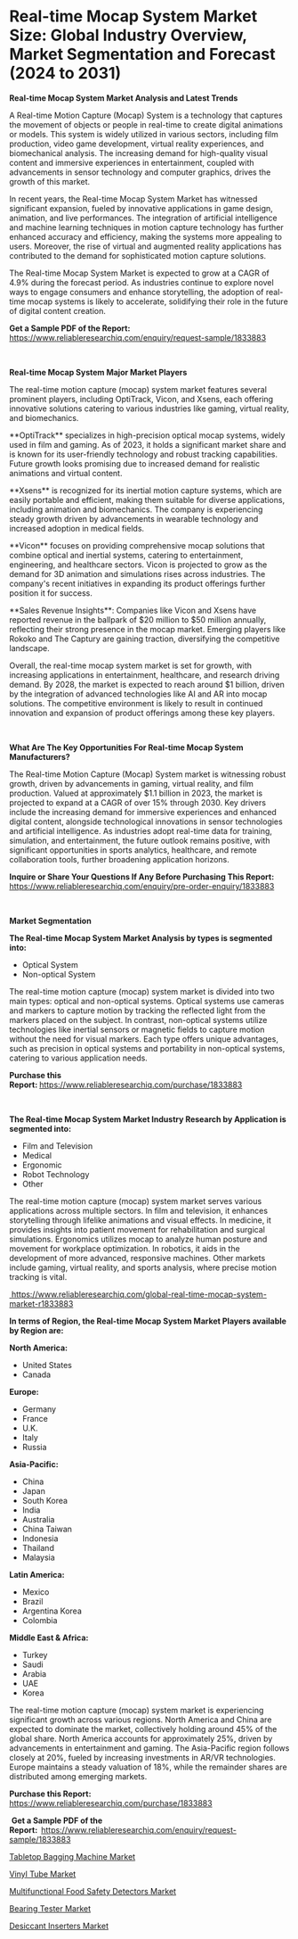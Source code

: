 <p><h1>Real-time Mocap System Market Size: Global Industry Overview, Market Segmentation and Forecast (2024 to 2031)</h1></p><p><strong>Real-time Mocap System Market Analysis and Latest Trends</strong></p>
<p><p>A Real-time Motion Capture (Mocap) System is a technology that captures the movement of objects or people in real-time to create digital animations or models. This system is widely utilized in various sectors, including film production, video game development, virtual reality experiences, and biomechanical analysis. The increasing demand for high-quality visual content and immersive experiences in entertainment, coupled with advancements in sensor technology and computer graphics, drives the growth of this market.</p><p>In recent years, the Real-time Mocap System Market has witnessed significant expansion, fueled by innovative applications in game design, animation, and live performances. The integration of artificial intelligence and machine learning techniques in motion capture technology has further enhanced accuracy and efficiency, making the systems more appealing to users. Moreover, the rise of virtual and augmented reality applications has contributed to the demand for sophisticated motion capture solutions.</p><p>The Real-time Mocap System Market is expected to grow at a CAGR of 4.9% during the forecast period. As industries continue to explore novel ways to engage consumers and enhance storytelling, the adoption of real-time mocap systems is likely to accelerate, solidifying their role in the future of digital content creation.</p></p>
<p><strong>Get a Sample PDF of the Report:&nbsp;</strong> <a href="https://www.reliableresearchiq.com/enquiry/request-sample/1833883?utm_campaign=104&utm_medium=2&utm_source=Github&utm_content=ia&utm_term=17102024&utm_id=real-time-mocap-system">https://www.reliableresearchiq.com/enquiry/request-sample/1833883</a></p>
<p>&nbsp;</p>
<p><strong>Real-time Mocap System Major Market Players</strong></p>
<p><p>The real-time motion capture (mocap) system market features several prominent players, including OptiTrack, Vicon, and Xsens, each offering innovative solutions catering to various industries like gaming, virtual reality, and biomechanics.</p><p>**OptiTrack** specializes in high-precision optical mocap systems, widely used in film and gaming. As of 2023, it holds a significant market share and is known for its user-friendly technology and robust tracking capabilities. Future growth looks promising due to increased demand for realistic animations and virtual content.</p><p>**Xsens** is recognized for its inertial motion capture systems, which are easily portable and efficient, making them suitable for diverse applications, including animation and biomechanics. The company is experiencing steady growth driven by advancements in wearable technology and increased adoption in medical fields.</p><p>**Vicon** focuses on providing comprehensive mocap solutions that combine optical and inertial systems, catering to entertainment, engineering, and healthcare sectors. Vicon is projected to grow as the demand for 3D animation and simulations rises across industries. The company's recent initiatives in expanding its product offerings further position it for success.</p><p>**Sales Revenue Insights**: Companies like Vicon and Xsens have reported revenue in the ballpark of $20 million to $50 million annually, reflecting their strong presence in the mocap market. Emerging players like Rokoko and The Captury are gaining traction, diversifying the competitive landscape.</p><p>Overall, the real-time mocap system market is set for growth, with increasing applications in entertainment, healthcare, and research driving demand. By 2028, the market is expected to reach around $1 billion, driven by the integration of advanced technologies like AI and AR into mocap solutions. The competitive environment is likely to result in continued innovation and expansion of product offerings among these key players.</p></p>
<p>&nbsp;</p>
<p><strong>What Are The Key Opportunities For Real-time Mocap System Manufacturers?</strong></p>
<p><p>The Real-time Motion Capture (Mocap) System market is witnessing robust growth, driven by advancements in gaming, virtual reality, and film production. Valued at approximately $1.1 billion in 2023, the market is projected to expand at a CAGR of over 15% through 2030. Key drivers include the increasing demand for immersive experiences and enhanced digital content, alongside technological innovations in sensor technologies and artificial intelligence. As industries adopt real-time data for training, simulation, and entertainment, the future outlook remains positive, with significant opportunities in sports analytics, healthcare, and remote collaboration tools, further broadening application horizons.</p></p>
<p><strong>Inquire or Share Your Questions If Any Before Purchasing This Report:</strong> <a href="https://www.reliableresearchiq.com/enquiry/pre-order-enquiry/1833883?utm_campaign=104&utm_medium=2&utm_source=Github&utm_content=ia&utm_term=17102024&utm_id=real-time-mocap-system">https://www.reliableresearchiq.com/enquiry/pre-order-enquiry/1833883</a></p>
<p>&nbsp;</p>
<p><strong>Market Segmentation</strong></p>
<p><strong>The Real-time Mocap System Market Analysis by types is segmented into:</strong></p>
<p><ul><li>Optical System</li><li>Non-optical System</li></ul></p>
<p><p>The real-time motion capture (mocap) system market is divided into two main types: optical and non-optical systems. Optical systems use cameras and markers to capture motion by tracking the reflected light from the markers placed on the subject. In contrast, non-optical systems utilize technologies like inertial sensors or magnetic fields to capture motion without the need for visual markers. Each type offers unique advantages, such as precision in optical systems and portability in non-optical systems, catering to various application needs.</p></p>
<p><strong>Purchase this Report:&nbsp;</strong><a href="https://www.reliableresearchiq.com/purchase/1833883?utm_campaign=104&utm_medium=2&utm_source=Github&utm_content=ia&utm_term=17102024&utm_id=real-time-mocap-system">https://www.reliableresearchiq.com/purchase/1833883</a></p>
<p>&nbsp;</p>
<p><strong>The Real-time Mocap System Market Industry Research by Application is segmented into:</strong></p>
<p><ul><li>Film and Television</li><li>Medical</li><li>Ergonomic</li><li>Robot Technology</li><li>Other</li></ul></p>
<p><p>The real-time motion capture (mocap) system market serves various applications across multiple sectors. In film and television, it enhances storytelling through lifelike animations and visual effects. In medicine, it provides insights into patient movement for rehabilitation and surgical simulations. Ergonomics utilizes mocap to analyze human posture and movement for workplace optimization. In robotics, it aids in the development of more advanced, responsive machines. Other markets include gaming, virtual reality, and sports analysis, where precise motion tracking is vital.</p></p>
<p><a href="https://www.reliableresearchiq.com/global-real-time-mocap-system-market-r1833883?utm_campaign=104&utm_medium=2&utm_source=Github&utm_content=ia&utm_term=17102024&utm_id=real-time-mocap-system">&nbsp;https://www.reliableresearchiq.com/global-real-time-mocap-system-market-r1833883</a></p>
<p><strong>In terms of Region, the Real-time Mocap System Market Players available by Region are:</strong></p>
<p>
    <p> <strong> North America: </strong>
        <ul>
            <li>United States</li>
            <li>Canada</li>
        </ul>
        </p> 
    <p> <strong> Europe: </strong>
        <ul>
            <li>Germany</li>
            <li>France</li>
            <li>U.K.</li>
            <li>Italy</li>
            <li>Russia</li>
        </ul>
        </p> 
    <p> <strong> Asia-Pacific: </strong>
        <ul>
            <li>China</li>
            <li>Japan</li>
            <li>South Korea</li>
            <li>India</li>
            <li>Australia</li>
            <li>China Taiwan</li>
            <li>Indonesia</li>
            <li>Thailand</li>
            <li>Malaysia</li>
        </ul>
        </p> 
    <p> <strong> Latin America: </strong>
        <ul>
            <li>Mexico</li>
            <li>Brazil</li>
            <li>Argentina Korea</li>
            <li>Colombia</li>
        </ul>
        </p> 
    <p> <strong> Middle East & Africa: </strong>
        <ul>
            <li>Turkey</li>
            <li>Saudi</li>
            <li>Arabia</li>
            <li>UAE</li>
            <li>Korea</li>
        </ul>
    </p>
    </p>
<p><p>The real-time motion capture (mocap) system market is experiencing significant growth across various regions. North America and China are expected to dominate the market, collectively holding around 45% of the global share. North America accounts for approximately 25%, driven by advancements in entertainment and gaming. The Asia-Pacific region follows closely at 20%, fueled by increasing investments in AR/VR technologies. Europe maintains a steady valuation of 18%, while the remainder shares are distributed among emerging markets.</p></p>
<p><strong>Purchase this Report: </strong><a href="https://www.reliableresearchiq.com/purchase/1833883?utm_campaign=104&utm_medium=2&utm_source=Github&utm_content=ia&utm_term=17102024&utm_id=real-time-mocap-system">https://www.reliableresearchiq.com/purchase/1833883</a></p>
<p>&nbsp;<strong>Get a Sample PDF of the Report:&nbsp;&nbsp;</strong><a href="https://www.reliableresearchiq.com/enquiry/request-sample/1833883?utm_campaign=104&utm_medium=2&utm_source=Github&utm_content=ia&utm_term=17102024&utm_id=real-time-mocap-system">https://www.reliableresearchiq.com/enquiry/request-sample/1833883</a></p>
<p><strong></strong></p>
<p><p><a href="https://issuu.com/reportprime-2/docs/tabletop-bagging-machine-market-siz_e4f6a6e4bb5284?utm_campaign=104&utm_medium=2&utm_source=Github&utm_content=ia&utm_term=17102024&utm_id=real-time-mocap-system">Tabletop Bagging Machine Market</a></p><p><a href="https://www.linkedin.com/pulse/insights-vinyl-tube-market-players-size-geographical-wvlmf?utm_campaign=104&utm_medium=2&utm_source=Github&utm_content=ia&utm_term=17102024&utm_id=real-time-mocap-system">Vinyl Tube Market</a></p><p><a href="https://github.com/liz10hnbracht/Market-Research-Report-List-1/blob/main/multifunctional-food-safety-detectors-market.md?utm_campaign=104&utm_medium=2&utm_source=Github&utm_content=ia&utm_term=17102024&utm_id=real-time-mocap-system">Multifunctional Food Safety Detectors Market</a></p><p><a href="https://issuu.com/reportprime-2/docs/bearing-tester-market-size-2030.ppt_7ecd1653167498?utm_campaign=104&utm_medium=2&utm_source=Github&utm_content=ia&utm_term=17102024&utm_id=real-time-mocap-system">Bearing Tester Market</a></p><p><a href="https://github.com/rozh43oreder/Market-Research-Report-List-1/blob/main/desiccant-inserters-market.md?utm_campaign=104&utm_medium=2&utm_source=Github&utm_content=ia&utm_term=17102024&utm_id=real-time-mocap-system">Desiccant Inserters Market</a></p></p>